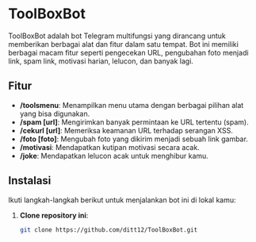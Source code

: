 # ToolBoxBot

ToolBoxBot adalah bot Telegram multifungsi yang dirancang untuk memberikan berbagai alat dan fitur dalam satu tempat. Bot ini memiliki berbagai macam fitur seperti pengecekan URL, pengubahan foto menjadi link, spam link, motivasi harian, lelucon, dan banyak lagi.

## Fitur

- **/toolsmenu**: Menampilkan menu utama dengan berbagai pilihan alat yang bisa digunakan.
- **/spam [url]**: Mengirimkan banyak permintaan ke URL tertentu (spam).
- **/cekurl [url]**: Memeriksa keamanan URL terhadap serangan XSS.
- **/foto [foto]**: Mengubah foto yang dikirim menjadi sebuah link gambar.
- **/motivasi**: Mendapatkan kutipan motivasi secara acak.
- **/joke**: Mendapatkan lelucon acak untuk menghibur kamu.

## Instalasi

Ikuti langkah-langkah berikut untuk menjalankan bot ini di lokal kamu:

1. **Clone repository ini**:
   ```bash
   git clone https://github.com/ditt12/ToolBoxBot.git
